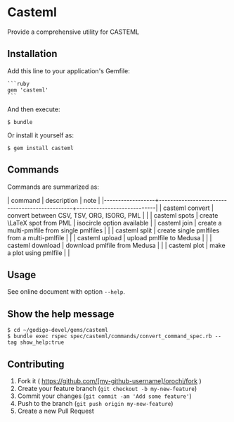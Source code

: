 # Casteml

Provide a comprehensive utility for CASTEML

## Installation

Add this line to your application's Gemfile:

    ```ruby
    gem 'casteml'
    ```

And then execute:

    $ bundle

Or install it yourself as:

    $ gem install casteml

## Commands

Commands are summarized as:

| command          | description                                   | note                       |
|------------------+-----------------------------------------------+----------------------------|
| casteml convert  | convert between CSV, TSV, ORG, ISORG, PML     |                            |
| casteml spots    | create \LaTeX spot from PML                   | isocircle option available |
| casteml join     | create a multi-pmlfile from single pmlfiles   |                            |
| casteml split    | create single pmlfiles from a multi-pmlfile   |                            |
| casteml upload   | upload pmlfile to Medusa                      |                            |
| casteml download | download pmlfile from Medusa                  |                            |
| casteml plot     | make a plot using pmlfile                     |                            |

## Usage

See online document with option `--help`.

## Show the help message
    $ cd ~/godigo-devel/gems/casteml
    $ bundle exec rspec spec/casteml/commands/convert_command_spec.rb --tag show_help:true

## Contributing

1. Fork it ( https://github.com/[my-github-username]/orochi/fork )
2. Create your feature branch (`git checkout -b my-new-feature`)
3. Commit your changes (`git commit -am 'Add some feature'`)
4. Push to the branch (`git push origin my-new-feature`)
5. Create a new Pull Request
